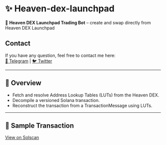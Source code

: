 # ✨ Heaven-dex-launchpad

🚀 **Heaven DEX Launchpad Trading Bot** – create and swap directly from Heaven DEX Launchpad  

## Contact

If you have any question, feel free to contact me here:  
[📲 Telegram](https://t.me/web3_maxim) | [🐦 Twitter](https://x.com/web3_maxi)

---

## 🔎 Overview

* Fetch and resolve Address Lookup Tables (LUTs) from the Heaven DEX.  
* Decompile a versioned Solana transaction.  
* Reconstruct the transaction from a TransactionMessage using LUTs.  

---

## 🧾 Sample Transaction

[View on Solscan](https://solscan.io/tx/9f6a8HgiFJZN6DaUxWiFTSXGGDVRwYMrCCjvXcQgCVkVfBKs5ScxLQ6fhK9hAVeaaZ2gjh8sgRaemZKDygThQ7t)
